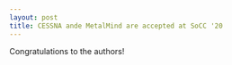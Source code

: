 ```yaml
---
layout: post
title: CESSNA ande MetalMind are accepted at SoCC '20
---
```


Congratulations to the authors! 
